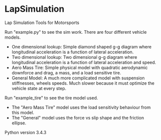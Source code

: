 # LapSimulation
Lap Simulation Tools for Motorsports

Run "example.py" to see the sim work. There are four different vehicle models.  
- One dimensional lookup: Simple diamond shaped g-g diagram where longitudinal acceleration is a function of lateral acceleration.  
- Two dimensional lookup: Two dimensional g-g diagram where longitudinal acceleration is a function of lateral acceleration and speed.  
- Aero Mass Tire: Simple physical model with quadratic aerodynamic downforce and drag, a mass, and a load sensitive tire.  
- General Model: A much more complicated model with suspension stiffnesses, wheels speeds. Much slower because it must optimize the vehicle state at every step.  

Run "example_tire" to see the tire model used.  
- The "Aero Mass Tire" model uses the load sensitivity behaviour from this model.  
- The "General" model uses the force vs slip shape and the friction ellipse.  

Python version 3.4.3
